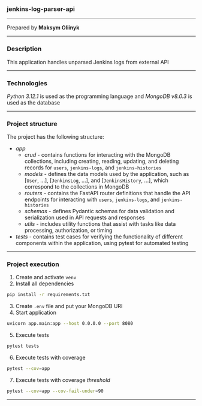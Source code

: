 ### jenkins-log-parser-api
- - -
Prepared by __Maksym Oliinyk__
- - -
### Description
This application handles unparsed Jenkins logs from external API
- - -
### Technologies
_Python 3.12.1_ is used as the programming language and _MongoDB v8.0.3_ is used as the database
- - -
### Project structure
The project has the following structure:
- _app_
    - _crud_ - contains functions for interacting with the MongoDB collections, including creating, reading, updating, and deleting records for `users`, `jenkins-logs`, and `jenkins-histories`
    - _models_ - defines the data models used by the application, such as [`User`, ...], [`JenkinsLog`, ...], and [`JenkinsHistory`, ...], which correspond to the collections in MongoDB
    - _routers_ - contains the FastAPI router definitions that handle the API endpoints for interacting with `users`, `jenkins-logs`, and `jenkins-histories`
    - _schemas_ - defines Pydantic schemas for data validation and serialization used in API requests and responses 
    - _utils_ - includes utility functions that assist with tasks like data processing, authorization, or timing
- _tests_ - contains test cases for verifying the functionality of different components within the application, using pytest for automated testing
- - -
### Project execution
1. Create and activate `venv`
2. Install all dependencies
```bash
pip install -r requirements.txt
```
3. Create `.env` file and put your MongoDB URI
4. Start application
```bash
uvicorn app.main:app --host 0.0.0.0 --port 8080
```
5. Execute tests
```bash
pytest tests
```
6. Execute tests with coverage
```bash
pytest --cov=app
```
7. Execute tests with coverage _threshold_
```bash
pytest --cov=app --cov-fail-under=90
```
- - -